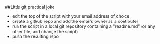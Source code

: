 ##Little git practical joke

* edit the top of the script with your email address of choice 
* create a github repo and add the email's owner as a contibuter
* run the script in a local git repository containing a "readme.md" (or any other file, and change the script) 
* push the resulting repo

